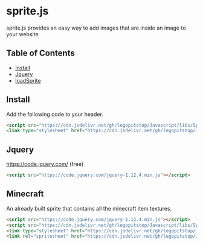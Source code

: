 # sprite.js
sprite.js provides an easy way to add images that are inside an image to your website

## Table of Contents
- [Install](#install)
- [Jquery](#Jquery)
- [loadSprite](load-sprite.md)

## Install
Add the following code to your header.
```html
<script src="https://cdn.jsdelivr.net/gh/legopitstop/Javascript/libs/Sprite/sprite.js"></script>
<link type="stylesheet" href="https://cdn.jsdelivr.net/gh/legopitstop/Javascript/libs/Sprite/sprite.css">
```

## Jquery
https://code.jquery.com/ (free)
```html
<script src="https://code.jquery.com/jquery-1.12.4.min.js"></script>
```

## Minecraft
An already built sprite that contains all the minecraft item textures.
```html
<script src="https://code.jquery.com/jquery-1.12.4.min.js"></script>
<script src="https://cdn.jsdelivr.net/gh/legopitstop/Javascript/libs/Sprite/sprite.js"></script>
<link type="stylesheet" href="https://cdn.jsdelivr.net/gh/legopitstop/Javascript/libs/Sprite/sprite.css">
<link rel="spritesheet" href="https://cdn.jsdelivr.net/gh/legopitstop/Javascript/libs/Sprite/minecraft/sprite.json">
```